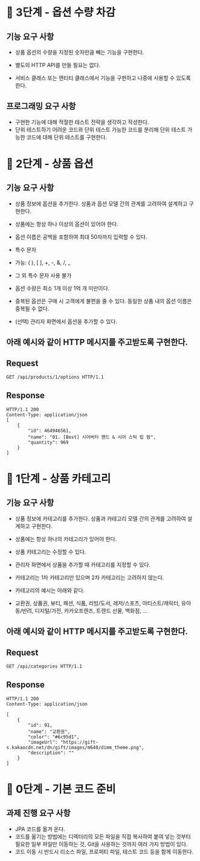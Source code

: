 # 🚀 3단계 - 옵션 수량 차감
## 기능 요구 사항
- 상품 옵션의 수량을 지정된 숫자만큼 빼는 기능을 구현한다.

- 별도의 HTTP API를 만들 필요는 없다.
- 서비스 클래스 또는 엔티티 클래스에서 기능을 구현하고 나중에 사용할 수 있도록 한다.
## 프로그래밍 요구 사항
- 구현한 기능에 대해 적절한 테스트 전략을 생각하고 작성한다.
- 단위 테스트하기 어려운 코드와 단위 테스트 가능한 코드를 분리해 단위 테스트 가능한 코드에 대해 단위 테스트를 구현한다.

# 🚀 2단계 - 상품 옵션
## 기능 요구 사항
- 상품 정보에 옵션을 추가한다. 상품과 옵션 모델 간의 관계를 고려하여 설계하고 구현한다.

- 상품에는 항상 하나 이상의 옵션이 있어야 한다.
- 옵션 이름은 공백을 포함하여 최대 50자까지 입력할 수 있다.
- 특수 문자
- 가능: ( ), [ ], +, -, &, /, _
- 그 외 특수 문자 사용 불가
- 옵션 수량은 최소 1개 이상 1억 개 미만이다.
- 중복된 옵션은 구매 시 고객에게 불편을 줄 수 있다. 동일한 상품 내의 옵션 이름은 중복될 수 없다.
- (선택) 관리자 화면에서 옵션을 추가할 수 있다.

## 아래 예시와 같이 HTTP 메시지를 주고받도록 구현한다.
## Request
    GET /api/products/1/options HTTP/1.1
## Response 
    HTTP/1.1 200
    Content-Type: application/json
    [
        {
            "id": 464946561,
            "name": "01. [Best] 시어버터 핸드 & 시어 스틱 립 밤",
            "quantity": 969
        }
    ]

# 🚀 1단계 - 상품 카테고리
## 기능 요구 사항
- 상품 정보에 카테고리를 추가한다. 상품과 카테고리 모델 간의 관계를 고려하여 설계하고 구현한다.

- 상품에는 항상 하나의 카테고리가 있어야 한다.
- 상품 카테고리는 수정할 수 있다.
- 관리자 화면에서 상품을 추가할 때 카테고리를 지정할 수 있다.
- 카테고리는 1차 카테고리만 있으며 2차 카테고리는 고려하지 않는다.
- 카테고리의 예시는 아래와 같다.
- 교환권, 상품권, 뷰티, 패션, 식품, 리빙/도서, 레저/스포츠, 아티스트/캐릭터, 유아동/반려, 디지털/가전, 카카오프렌즈, 트렌드 선물, 백화점, ... 
## 아래 예시와 같이 HTTP 메시지를 주고받도록 구현한다.
## Request
    GET /api/categories HTTP/1.1
## Response
    HTTP/1.1 200
    Content-Type: application/json

    [
        {
            "id": 91,
            "name": "교환권",
            "color": "#6c95d1",
            "imageUrl": "https://gift-s.kakaocdn.net/dn/gift/images/m640/dimm_theme.png",
            "description": ""
        }
    ]


# 🚀 0단계 - 기본 코드 준비

## 과제 진행 요구 사항
- JPA 코드를 옮겨 온다. 
- 코드를 옮기는 방법에는 디렉터리의 모든 파일을 직접 복사하여 붙여 넣는 것부터 필요한 일부 파일만 이동하는 것, Git을 사용하는 것까지 여러 가지 방법이 있다. 
- 코드 이동 시 반드시 리소스 파일, 프로퍼티 파일, 테스트 코드 등을 함께 이동한다.
